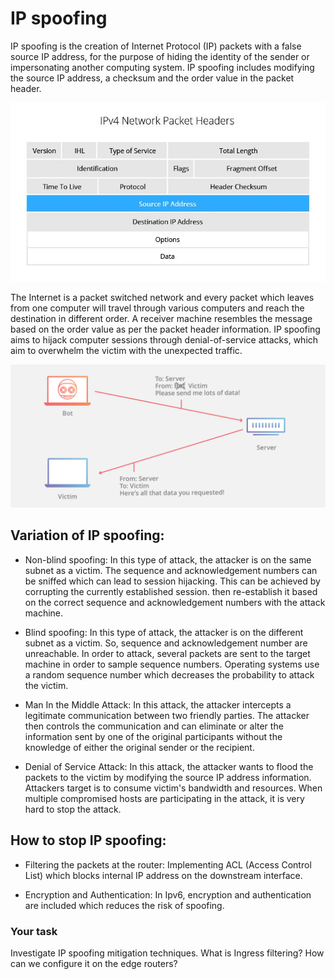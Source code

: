 # IP spoofing

IP spoofing is the creation of Internet Protocol (IP)
packets with a false source IP address, for the purpose
of hiding the identity of the sender or impersonating
another computing system. IP spoofing includes modifying the source IP address, a checksum and the order value in the packet header.

![GitHub Logo](./images/ip-spoofing.jpg)
<!--- (source: https://www.incapsula.com/ddos/ip-spoofing.html) -->

The Internet is a packet switched network and every packet which leaves from one computer will travel through various computers and reach the destination in different order. A receiver machine resembles the message based on the order value as per the packet header information. IP spoofing aims to hijack computer sessions through denial-of-service attacks, which aim to overwhelm the victim with the unexpected traffic.


![GitHub Logo](./images/ip-spoofing.png)
<!--- (source: https://www.cloudflare.com/learning/ddos/glossary/ip-spoofing/) -->

## Variation of IP spoofing:

* Non-blind spoofing: In this type of attack, the attacker is on the same subnet as a victim. The sequence and acknowledgement numbers can be sniffed which can lead to session hijacking. This can be achieved by corrupting the currently established session. then re-establish it based on the correct sequence and acknowledgement numbers with the attack machine.

* Blind spoofing: In this type of attack, the attacker is on the different subnet as a victim. So, sequence and acknowledgement number are unreachable. In order to attack, several packets are sent to the target machine in order to sample sequence numbers. Operating systems use a random sequence number which decreases the probability to attack the victim.  

* Man In the Middle Attack: In this attack, the attacker intercepts a legitimate communication between two friendly parties. The attacker then controls the communication and can eliminate or alter the information sent by one of the original participants without the knowledge of either the original sender or the recipient.

* Denial of Service Attack: In this attack, the attacker wants to flood the packets to the victim by modifying the source IP address information. Attackers target is to consume victim's bandwidth and resources. When multiple compromised hosts are participating in the attack, it is very hard to stop the attack.

## How to stop IP spoofing:

* Filtering the packets at the router: Implementing ACL (Access Control List) which blocks internal IP address on the downstream interface.

* Encryption and Authentication: In Ipv6, encryption and authentication are included which reduces the risk of spoofing.

### Your task
Investigate IP spoofing mitigation techniques. What is Ingress filtering? How can we configure it on the edge routers?